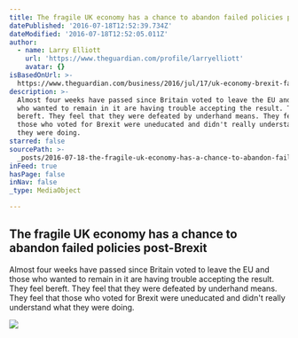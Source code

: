 ```yaml
---
title: The fragile UK economy has a chance to abandon failed policies post-Brexit
datePublished: '2016-07-18T12:52:39.734Z'
dateModified: '2016-07-18T12:52:05.011Z'
author:
  - name: Larry Elliott
    url: 'https://www.theguardian.com/profile/larryelliott'
    avatar: {}
isBasedOnUrl: >-
  https://www.theguardian.com/business/2016/jul/17/uk-economy-brexit-failed-economic-policies?utm_source=esp&utm_medium=Email&utm_campaign=GU+Today+main+NEW+H+categories&utm_term=182142&subid=18684279&CMP=EMCNEWEML6619I2
description: >-
  Almost four weeks have passed since Britain voted to leave the EU and those
  who wanted to remain in it are having trouble accepting the result. They feel
  bereft. They feel that they were defeated by underhand means. They feel that
  those who voted for Brexit were uneducated and didn't really understand what
  they were doing.
starred: false
sourcePath: >-
  _posts/2016-07-18-the-fragile-uk-economy-has-a-chance-to-abandon-failed-polici.md
inFeed: true
hasPage: false
inNav: false
_type: MediaObject

---
```

<article style=""><h1>The fragile UK economy has a chance to abandon failed policies post-Brexit</h1><p>Almost four weeks have passed since Britain voted to leave the EU and those who wanted to remain in it are having trouble accepting the result. They feel bereft. They feel that they were defeated by underhand means. They feel that those who voted for Brexit were uneducated and didn't really understand what they were doing.</p><img src="https://i.guim.co.uk/img/media/1e3d2c195af99b2e54fcde440542a50e996dbbb8/0_373_3000_1800/3000.jpg?w=1200&amp;h=630&amp;q=55&amp;auto=format&amp;usm=12&amp;fit=crop&amp;bm=normal&amp;ba=bottom%2Cleft&amp;blend64=aHR0cHM6Ly91cGxvYWRzLmd1aW0uY28udWsvMjAxNi8wNS8yNS9vdmVybGF5LWxvZ28tMTIwMC05MF9vcHQucG5n&amp;s=3f265b6ff56ebad135e964b036045fa8" /></article>